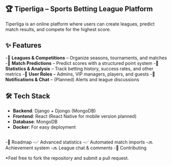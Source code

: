 ## **🏆 Tiperliga – Sports Betting League Platform**

Tiperliga is an online platform where users can create leagues, predict match results, and compete for the highest score.


## **✨ Features**
-🔹 **Leagues & Competitions** – Organize seasons, tournaments, and matches
-🔹 **Match Predictions** – Predict scores with a structured point system
-🔹 **Statistics & Analysis** – Track betting history, success rates, and other metrics
-🔹 **User Roles** – Admins, VIP managers, players, and guests
-🔹 **Notifications & Chat** – (Planned) Alerts and league discussions

## **🛠️ Tech Stack**
- **Backend**: Django + Djongo (MongoDB)
- **Frontend**: React (React Native for mobile version planned) 
- **Database**: MongoDB 
- **Docker**: For easy deployment

## 
-📌 Roadmap
-✅ Advanced statistics
-✅ Automated match imports
-🔜 Achievement system
-🔜 League chat & comments
-📩 Contributing

*Feel free to fork the repository and submit a pull request.
